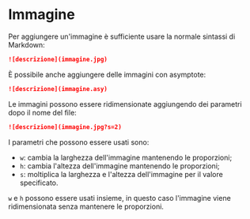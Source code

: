 # Immagine

Per aggiungere un'immagine è sufficiente usare la normale sintassi di Markdown:

```md
![descrizione](immagine.jpg)
```

È possibile anche aggiungere delle immagini con asymptote:

```md
![descrizione](immagine.asy)
```

Le immagini possono essere ridimensionate aggiungendo dei parametri dopo il nome del file:

```md
![descrizione](immagine.jpg?s=2)
```

I parametri che possono essere usati sono:

- `w`: cambia la larghezza dell'immagine mantenendo le proporzioni;
- `h`: cambia l'altezza dell'immagine mantenendo le proporzioni;
- `s`: moltiplica la larghezza e l'altezza dell'immagine per il valore specificato.

`w` e `h` possono essere usati insieme, in questo caso l'immagine viene ridimensionata senza mantenere le proporzioni.